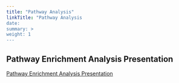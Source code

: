 ```yaml
---
title: "Pathway Analysis"
linkTitle: "Pathway Analysis
date: 
summary: >
weight: 1
---
```


## Pathway Enrichment Analysis Presentation
[Pathway Enrichment Analysis Presentation](https://ufhcc-bcbsr.github.io/pathway-enrichment-presentation/)
